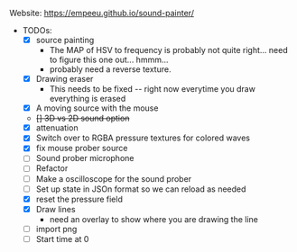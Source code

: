 Website: https://empeeu.github.io/sound-painter/

* TODOs:
    * [x] source painting
        * The MAP of HSV to frequency is probably not quite right... need to figure this one out... hmmm...
        * probably need a reverse texture. 
    * [x] Drawing eraser
        * This needs to be fixed -- right now everytime you draw everything is erased
    * [x] A moving source with the mouse
    * ~~[] 3D vs 2D sound option~~
    * [x] attenuation
    * [x] Switch over to RGBA pressure textures for colored waves
    * [x] fix mouse prober source
    * [ ] Sound prober microphone
    * [ ] Refactor
    * [ ] Make a oscilloscope for the sound prober
    * [ ] Set up state in JSOn format so we can reload as needed
    * [x] reset the pressure field
    * [x] Draw lines
        * need an overlay to show where you are drawing the line
    * [ ] import png
    * [ ] Start time at 0
